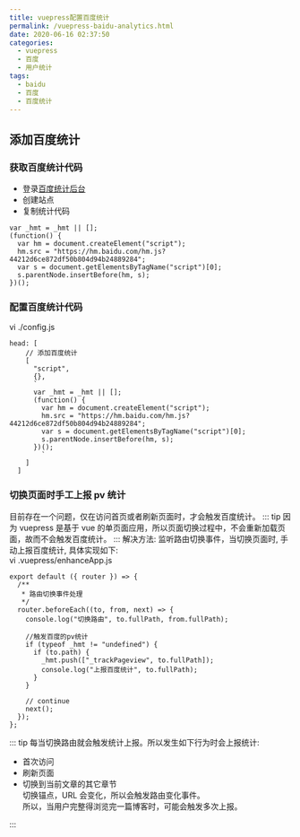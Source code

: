 ```yaml
---
title: vuepress配置百度统计
permalink: /vuepress-baidu-analytics.html
date: 2020-06-16 02:37:50
categories:
  - vuepress
  - 百度
  - 用户统计
tags:
  - baidu
  - 百度
  - 百度统计
---
```


## 添加百度统计

### 获取百度统计代码

- 登录[百度统计后台](https://tongji.baidu.com)
- 创建站点
- 复制统计代码

```
var _hmt = _hmt || [];
(function() {
  var hm = document.createElement("script");
  hm.src = "https://hm.baidu.com/hm.js?44212d6ce872df50b804d94b24889284";
  var s = document.getElementsByTagName("script")[0];
  s.parentNode.insertBefore(hm, s);
})();
```

### 配置百度统计代码

vi ./config.js

```
head: [
    // 添加百度统计
    [
      "script",
      {},
      `
      var _hmt = _hmt || [];
      (function() {
        var hm = document.createElement("script");
        hm.src = "https://hm.baidu.com/hm.js?44212d6ce872df50b804d94b24889284";
        var s = document.getElementsByTagName("script")[0];
        s.parentNode.insertBefore(hm, s);
      })();
        `
    ]
  ]
```

### 切换页面时手工上报 pv 统计

目前存在一个问题，仅在访问首页或者刷新页面时，才会触发百度统计。
::: tip
因为 vuepress 是基于 vue 的单页面应用，所以页面切换过程中，不会重新加载页面，故而不会触发百度统计。
:::
解决方法: 监听路由切换事件，当切换页面时, 手动上报百度统计, 具体实现如下:  
vi .vuepress/enhanceApp.js

```
export default ({ router }) => {
  /**
   * 路由切换事件处理
   */
  router.beforeEach((to, from, next) => {
    console.log("切换路由", to.fullPath, from.fullPath);

    //触发百度的pv统计
    if (typeof _hmt != "undefined") {
      if (to.path) {
        _hmt.push(["_trackPageview", to.fullPath]);
        console.log("上报百度统计", to.fullPath);
      }
    }

    // continue
    next();
  });
};
```

::: tip
每当切换路由就会触发统计上报。所以发生如下行为时会上报统计:

- 首次访问
- 刷新页面
- 切换到当前文章的其它章节  
  切换锚点，URL 会变化，所以会触发路由变化事件。  
  所以，当用户完整得浏览完一篇博客时，可能会触发多次上报。

:::
